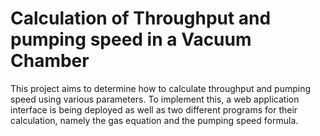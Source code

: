 # Calculation of Throughput and pumping speed in a Vacuum Chamber
This project aims to determine how to calculate throughput and pumping speed using various parameters. To implement this, a web application interface is being deployed as well as two different programs for their calculation, namely the gas equation and the pumping speed formula.
